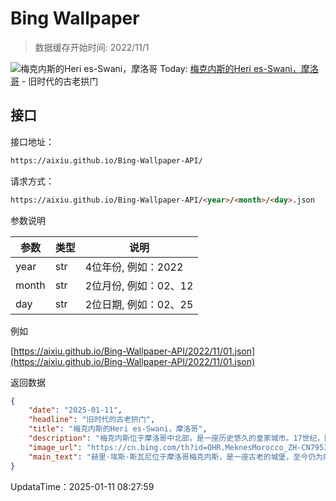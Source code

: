 # Bing Wallpaper

> 数据缓存开始时间: 2022/11/1

![梅克内斯的Heri es-Swani，摩洛哥](https://cn.bing.com/th?id=OHR.MeknesMorocco_ZH-CN7953910585_1920x1080.webp)
Today: [梅克内斯的Heri es-Swani，摩洛哥](https://cn.bing.com/th?id=OHR.MeknesMorocco_ZH-CN7953910585_1920x1080.webp) - 旧时代的古老拱门

## 接口

接口地址：

```html
https://aixiu.github.io/Bing-Wallpaper-API/
```

请求方式：

```html
https://aixiu.github.io/Bing-Wallpaper-API/<year>/<month>/<day>.json
```

参数说明

| 参数 | 类型 | 说明 |
| - | - | - |
| year | str | 4位年份, 例如：2022 |
| month | str | 2位月份, 例如：02、12 |
| day | str | 2位日期, 例如：02、25 |

例如

[https://aixiu.github.io/Bing-Wallpaper-API/2022/11/01.json](https://aixiu.github.io/Bing-Wallpaper-API/2022/11/01.json)

返回数据

```json
{
    "date": "2025-01-11",
    "headline": "旧时代的古老拱门",
    "title": "梅克内斯的Heri es-Swani，摩洛哥",
    "description": "梅克内斯位于摩洛哥中北部，是一座历史悠久的皇家城市。17世纪，阿拉维王朝的苏丹伊斯梅尔·伊本·谢里夫曾将其作为摩洛哥的首都。这座城市以宏伟的城墙、壮丽的城门以及经久不衰的建筑闻名，完美体现了摩洛哥的建筑风格。其中最令人印象深刻的地标之一就是今日图片展示的古城赫里·埃斯·斯瓦尼。",
    "image_url": "https://cn.bing.com/th?id=OHR.MeknesMorocco_ZH-CN7953910585_1920x1080.webp",
    "main_text": "赫里·埃斯·斯瓦尼位于摩洛哥梅克内斯，是一座古老的城堡，至今仍为摩洛哥国王所用，不对公众开放。其他地方，如穆莱·伊斯梅尔的陵墓和赫里·埃斯·斯瓦尼，则作为宗教场所或旅游景点对外开放。"
}
```

UpdataTime：2025-01-11 08:27:59
